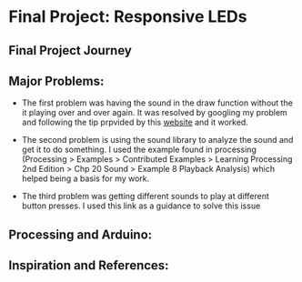# Final Project: Responsive LEDs

## Final Project Journey

## Major Problems:

- The first problem was having the sound in the draw function without the it playing over and over again. It was resolved by googling my problem and following the tip prpvided by this [website](https://stackoverflow.com/questions/40712592/how-to-use-play-inside-draw-in-processing-3) and it worked.

- The second problem is using the sound library to analyze the sound and get it to do something. I used the example found in processing (Processing > Examples > Contributed Examples > Learning Processing 2nd Edition > Chp 20 Sound > Example 8 Playback Analysis) which helped being a basis for my work.

- The third problem was getting different sounds to play at different button presses. I used this link as a guidance to solve this issue 



## Processing and Arduino:







## Inspiration and References:
